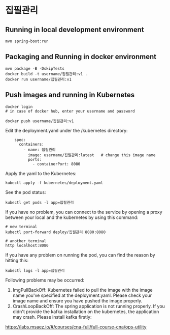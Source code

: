 # 집필관리

## Running in local development environment

```
mvn spring-boot:run
```

## Packaging and Running in docker environment

```
mvn package -B -DskipTests
docker build -t username/집필관리:v1 .
docker run username/집필관리:v1
```

## Push images and running in Kubernetes

```
docker login 
# in case of docker hub, enter your username and password

docker push username/집필관리:v1
```

Edit the deployment.yaml under the /kubernetes directory:
```
    spec:
      containers:
        - name: 집필관리
          image: username/집필관리:latest   # change this image name
          ports:
            - containerPort: 8080

```

Apply the yaml to the Kubernetes:
```
kubectl apply -f kubernetes/deployment.yaml
```

See the pod status:
```
kubectl get pods -l app=집필관리
```

If you have no problem, you can connect to the service by opening a proxy between your local and the kubernetes by using this command:
```
# new terminal
kubectl port-forward deploy/집필관리 8080:8080

# another terminal
http localhost:8080
```

If you have any problem on running the pod, you can find the reason by hitting this:
```
kubectl logs -l app=집필관리
```

Following problems may be occurred:

1. ImgPullBackOff:  Kubernetes failed to pull the image with the image name you've specified at the deployment.yaml. Please check your image name and ensure you have pushed the image properly.
1. CrashLoopBackOff: The spring application is not running properly. If you didn't provide the kafka installation on the kubernetes, the application may crash. Please install kafka firstly:

https://labs.msaez.io/#/courses/cna-full/full-course-cna/ops-utility

